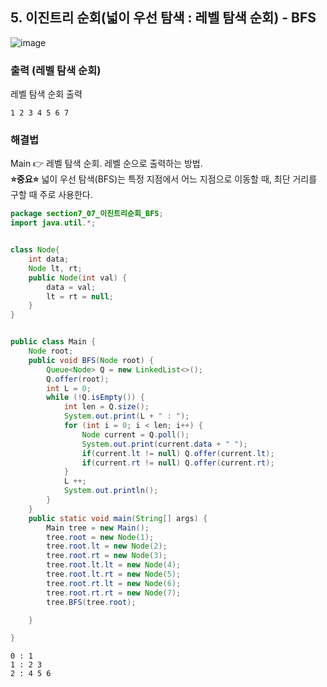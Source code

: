 ## 5. 이진트리 순회(넓이 우선 탐색 : 레벨 탐색 순회) - BFS  
  
![image](https://github.com/han-tomas/HTJ_AlgorithmStudy/assets/124488773/ac8002ed-9264-48a0-b4d4-9465ba957b8b)    
  
### 출력 (레벨 탐색 순회)  
레벨 탐색 순회 출력  

```  
1 2 3 4 5 6 7
```  
  
### 해결법    
Main 👉 레벨 탐색 순회. 레벨 순으로 출력하는 방법.  
**⭐중요⭐**
넓이 우선 탐색(BFS)는 특정 지점에서 어느 지점으로 이동할 때, 
최단 거리를 구할 때 주로 사용한다.  
  
```java
package section7_07_이진트리순회_BFS;
import java.util.*;


class Node{
	int data;
	Node lt, rt;
	public Node(int val) {
		data = val;
		lt = rt = null;
	}
}


public class Main {
	Node root;
	public void BFS(Node root) {
		Queue<Node> Q = new LinkedList<>();
		Q.offer(root);
		int L = 0;
		while (!Q.isEmpty()) {
			int len = Q.size();
			System.out.print(L + " : ");
			for (int i = 0; i < len; i++) {
				Node current = Q.poll();
				System.out.print(current.data + " ");
				if(current.lt != null) Q.offer(current.lt);
				if(current.rt != null) Q.offer(current.rt);
			}
			L ++;
			System.out.println();
		}
	}
	public static void main(String[] args) {
		Main tree = new Main();
		tree.root = new Node(1);
		tree.root.lt = new Node(2);
		tree.root.rt = new Node(3);
		tree.root.lt.lt = new Node(4);
		tree.root.lt.rt = new Node(5);
		tree.root.rt.lt = new Node(6);
		tree.root.rt.rt = new Node(7);
		tree.BFS(tree.root);

	}

}
```  
  
```  
0 : 1 
1 : 2 3 
2 : 4 5 6 
```  